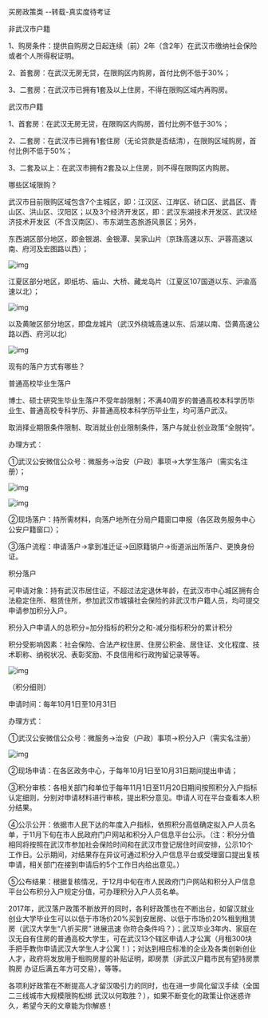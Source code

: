 买房政策类 --转载-真实度待考证 

非武汉市户籍

1、购房条件：提供自购房之日起连续（前）2年（含2年）在武汉市缴纳社会保险或者个人所得税证明。

2、首套房：在武汉无房无贷，在限购区内购房，首付比例不低于30%；

3、二套房：在武汉市已拥有1套及以上住房，不得在限购区域内再购房。

武汉市户籍

1、首套房：在武汉无房无贷，在限购区内购房，首付比例不低于30%；

2、二套房：在武汉市已拥有1套住房（无论贷款是否结清），在限购区域购房，首付比例不低于50%；

3、二套及以上：在武汉市拥有2套及以上住房，则不得在限购区内购房。

哪些区域限购？

武汉市目前限购区域包含7个主城区，即：江汉区、江岸区、硚口区、武昌区、青山区、洪山区、汉阳区；以及3个经济开发区，即：武汉东湖技术开发区、武汉经济技术开发区（不含汉南区）、市东湖生态旅游风景区；另外，

东西湖区部分地区，即金银湖、金银潭、吴家山片（京珠高速以东、沪蓉高速以南、府河及宏图路以西）；

![img](https://img11.soufunimg.com/open/2018_03/06/M10/1A/FB/ChCE4FqeiDmINbuHAAHYni9wPccAA_xNQFfWLQAAdi2235.jpg)

江夏区部分地区，即纸坊、庙山、大桥、藏龙岛片（江夏区107国道以东、沪渝高速以北）；

![img](https://img11.soufunimg.com/open/2018_03/06/M11/1A/FB/ChCE4FqeiDqISPKbAAJ2kL9du_AAA_xLwIBvRAAAnao869.jpg)

以及黄陂区部分地区，即盘龙城片（武汉外绕城高速以东、后湖以南、岱黄高速公路以西、府河以北）

![img](https://img11.soufunimg.com/open/2018_03/06/M0E/1A/FC/ChCE4FqeiDuIE8B1AAIzTTT6sZYAA_xOwDI0-4AAjNl209.jpg)

现有的落户方式有哪些？

普通高校毕业生落户

博士、硕士研究生毕业生落户不受年龄限制；不满40周岁的普通高校本科学历毕业生、普通高校专科学历、非普通高校本科学历毕业生，均可落户武汉。

取消择业期限条件限制、取消就业创业限制条件，落户与就业创业政策“全脱钩”。

办理方式：

①武汉公安微信公众号：微服务→治安（户政）事项→大学生落户（需实名注册）；

![img](https://img11.soufunimg.com/open/2018_03/06/M10/1A/FA/ChCE4VqeiDyIcbhSAAAQVPZTO0UAA_w1QP_74kAABB3201.png)

![img](https://img11.soufunimg.com/open/2018_03/06/M14/1A/FB/ChCE4lqeiD2IJaXFAAEATb7a9eIAA_xKwJXA6UAAQBl756.jpg)

②现场落户：持所需材料，向落户地所在分局户籍窗口申报（各区政务服务中心公安户籍窗口）；

③落户流程：申请落户→拿到准迁证→回原籍销户→街道派出所落户、更换身份证。

积分落户

可申请对象：持有武汉市居住证，不超过法定退休年龄，在武汉市中心城区拥有合法稳定住所、租赁住所，参加武汉市城镇社会保险的非武汉市户籍人员，均可提交申请参加积分入户。

积分入户申请人的总积分=加分指标的积分之和-减分指标积分的累计积分

积分受影响因素：社会保险、合法产权住房、住房公积金、居住证、文化程度、技术职称、纳税状况、表彰奖励、不良信用和行政拘留记录等等。

![img](https://img11.soufunimg.com/open/2018_03/06/M12/1A/FB/ChCE4FqeiD6IJNT4AAJLDDwLX5cAA_xKgJsXtcAAksk549.jpg)

（积分细则）

申请时间：每年10月1日至10月31日

办理方式：

①武汉公安微信公众号：微服务→治安（户政）事项→积分入户（需实名注册）

![img](https://img11.soufunimg.com/open/2018_03/06/M0E/1A/FC/ChCE4VqeiD-IUMXSAAFNnw1-scMAA_xOwDPS9UAAU23123.jpg)

②现场申请：在各区政务中心，于每年10月1日至10月31日期间提出申请；

③积分审核：各相关部门和单位于每年11月1日至11月20日期间按照积分入户指标认定细则，分别对申请材料进行审核，提出积分意见。申请人可在平台查看本人积分结果。

④公示公开：依据市人民下达的年度入户指标，依照积分高低确定拟入户人员名单，于11月下旬在市人民政府门户网站和积分入户信息平台公示。（注：积分分值相同将按照在武汉市参加社会保险时间和在武汉市登记居住时间安排，公示10个工作日。公示期间，对结果存在异议可通过积分入户信息平台或受理窗口提出复核申请，相关部门在接到申请后的5个工作日内给出意见。）

⑤公布结果：根据复核情况，于12月中旬在市人民政府门户网站和积分入户信息平台公布积分入户规定分值，可办理积分入户人员名单。

2017年，武汉落户政策不断放开的同时，各利好政策也在不断出台，如留汉就业创业大学毕业生可以以低于市场价20%买到安居房、以低于市场价20%租到租赁房（武汉大学生“八折买房” 进展迅速 你符合条件吗？）；武汉毕业3年内、家庭在汉无自有住房的普通高校大学生，可在武汉13个辖区申请人才公寓（月租300块 手把手教你申请武汉大学生人才公寓！）；对达到相应标准的企业及各类创新创业人才，政府将发放用于租购房屋的补贴证明，即房票（非武汉户籍市民有望持房票购房 办证后满五年方可交易），等等。

各项利好政策在不断提高人才留汉吸引力的同时，也在进一步简化留汉手续（全国二三线城市大规模限购松绑 武汉以何取胜？），如果不断变化的政策让你迷惑许久，希望今天的文章能为你解惑！